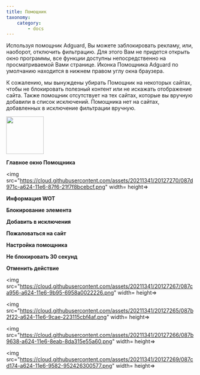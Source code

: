 ```yaml
---
title: Помощник
taxonomy:
    category:
        - docs
---
```

Используя помощник Adguard, Вы можете заблокировать рекламу, или, наоборот, отключить фильтрацию. Для этого Вам не придется открыть окно программы, все функции доступны непосредственно на просматриваемой Вами странице. Иконка Помощника Adguard по умолчанию находится в нижнем правом углу окна браузера.

К сожалению, мы вынуждены убирать Помощник на некоторых сайтах, чтобы не блокировать полезный контент или не искажать отображение сайта. Также помощник отсутствует на тех сайтах, которые вы вручную добавили в список исключений. Помощника нет на сайтах, добавленных в исключение фильтрации вручную.

<img src="https://cloud.githubusercontent.com/assets/20211341/20127268/087cb090-a624-11e6-8540-9a6013442603.png" width=100 height=100>

**Главное окно Помощника**

<img src="https://cloud.githubusercontent.com/assets/20211341/20127270/087d971c-a624-11e6-87f6-21f7f8bcebcf.png" width= height=>

**Информация WOT**

**Блокирование элемента**

**Добавить в исключения**

**Пожаловаться на сайт**

**Настройка помощника**

**Не блокировать 30 секунд**

**Отменить действие**

<img src="https://cloud.githubusercontent.com/assets/20211341/20127267/087ca956-a624-11e6-9b95-6958a0022226.png" width= height=>


<img src="https://cloud.githubusercontent.com/assets/20211341/20127265/087b2f22-a624-11e6-9cae-223115cbf4af.png" width= height=>


<img src="https://cloud.githubusercontent.com/assets/20211341/20127266/087b9638-a624-11e6-8eab-8da315e55a60.png" width= height=>


<img src="https://cloud.githubusercontent.com/assets/20211341/20127269/087cd174-a624-11e6-9582-952426300577.png" width= height=>
